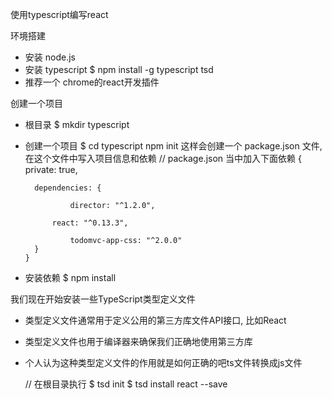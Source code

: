 使用typescript编写react

环境搭建

- 安装 node.js
- 安装 typescript $ npm install -g typescript tsd
- 推荐一个 chrome的react开发插件

创建一个项目

- 根目录 $ mkdir typescript
- 创建一个项目 $ cd typescript npm init 这样会创建一个 package.json 文件, 在这个文件中写入项目信息和依赖
      // package.json 当中加入下面依赖
      {
      	private: true,
      
      	dependencies: {
      
        		director: "^1.2.0",
      
       		react: "^0.13.3",
      
        		todomvc-app-css: "^2.0.0"
      	}
      }
- 安装依赖 $ npm install

我们现在开始安装一些TypeScript类型定义文件

- 类型定义文件通常用于定义公用的第三方库文件API接口, 比如React
- 类型定义文件也用于编译器来确保我们正确地使用第三方库
- 个人认为这种类型定义文件的作用就是如何正确的吧ts文件转换成js文件

    // 在根目录执行 
    $ tsd init
    $ tsd install react --save
